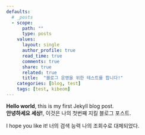 ```yaml
---
defaults:
  # _posts
  - scope:
      path: ""
      type: posts
    values:
      layout: single
      author_profile: true
      read_time: true
      comments: true
      share: true
      related: true
      title:  "블로그 운영을 위한 테스트를 합니다!"
    categories: [blog, test]
    tags: [test, kibeom]
---
```


**Hello world**, this is my first Jekyll blog post. <br>
**안녕하세요 세상!**, 이것은 나의 첫번째 지킬 블로그 포스트.

I hope you like it!
너의 검색 능력 나의 조회수로 대체되었다.
